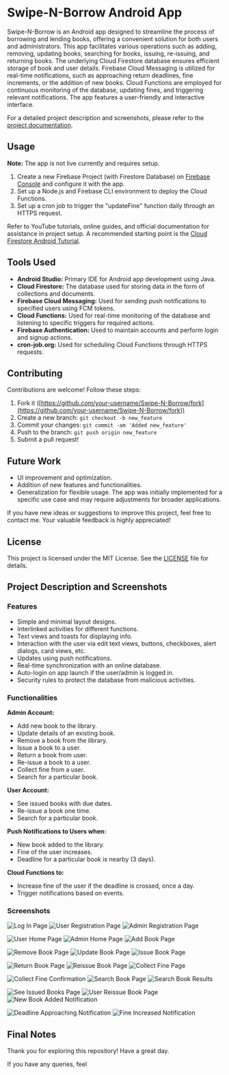 # Swipe-N-Borrow Android App

Swipe-N-Borrow is an Android app designed to streamline the process of borrowing and lending books, offering a convenient solution for both users and administrators. This app facilitates various operations such as adding, removing, updating books, searching for books, issuing, re-issuing, and returning books. The underlying Cloud Firestore database ensures efficient storage of book and user details. Firebase Cloud Messaging is utilized for real-time notifications, such as approaching return deadlines, fine increments, or the addition of new books. Cloud Functions are employed for continuous monitoring of the database, updating fines, and triggering relevant notifications. The app features a user-friendly and interactive interface.

For a detailed project description and screenshots, please refer to the [project documentation](#).

## Usage

**Note:** The app is not live currently and requires setup.

1. Create a new Firebase Project (with Firestore Database) on [Firebase Console](https://console.firebase.google.com/) and configure it with the app.
2. Set up a Node.js and Firebase CLI environment to deploy the Cloud Functions.
3. Set up a cron job to trigger the "updateFine" function daily through an HTTPS request.

Refer to YouTube tutorials, online guides, and official documentation for assistance in project setup. A recommended starting point is the [Cloud Firestore Android Tutorial](https://firebase.google.com/docs/firestore/quickstart).

## Tools Used

- **Android Studio:** Primary IDE for Android app development using Java.
- **Cloud Firestore:** The database used for storing data in the form of collections and documents.
- **Firebase Cloud Messaging:** Used for sending push notifications to specified users using FCM tokens.
- **Cloud Functions:** Used for real-time monitoring of the database and listening to specific triggers for required actions.
- **Firebase Authentication:** Used to maintain accounts and perform login and signup actions.
- **cron-job.org:** Used for scheduling Cloud Functions through HTTPS requests.

## Contributing

Contributions are welcome! Follow these steps:

1. Fork it ([https://github.com/your-username/Swipe-N-Borrow/fork](https://github.com/your-username/Swipe-N-Borrow/fork))
2. Create a new branch: `git checkout -b new_feature`
3. Commit your changes: `git commit -am 'Added new_feature'`
4. Push to the branch: `git push origin new_feature`
5. Submit a pull request!

## Future Work

- UI improvement and optimization.
- Addition of new features and functionalities.
- Generalization for flexible usage. The app was initially implemented for a specific use case and may require adjustments for broader applications.

If you have new ideas or suggestions to improve this project, feel free to contact me. Your valuable feedback is highly appreciated!

## License

This project is licensed under the MIT License. See the [LICENSE](LICENSE) file for details.

## Project Description and Screenshots

### Features

- Simple and minimal layout designs.
- Interlinked activities for different functions.
- Text views and toasts for displaying info.
- Interaction with the user via edit text views, buttons, checkboxes, alert dialogs, card views, etc.
- Updates using push notifications.
- Real-time synchronization with an online database.
- Auto-login on app launch if the user/admin is logged in.
- Security rules to protect the database from malicious activities.

### Functionalities

**Admin Account:**

- Add new book to the library.
- Update details of an existing book.
- Remove a book from the library.
- Issue a book to a user.
- Return a book from user.
- Re-issue a book to a user.
- Collect fine from a user.
- Search for a particular book.

**User Account:**

- See issued books with due dates.
- Re-issue a book one time.
- Search for a particular book.

**Push Notifications to Users when:**

- New book added to the library.
- Fine of the user increases.
- Deadline for a particular book is nearby (3 days).

**Cloud Functions to:**

- Increase fine of the user if the deadline is crossed, once a day.
- Trigger notifications based on events.

### Screenshots

![Log In Page](screenshots/login_page.png) ![User Registration Page](screenshots/user_registration_page.png) ![Admin Registration Page](screenshots/admin_registration_page.png)

![User Home Page](screenshots/user_home_page.png) ![Admin Home Page](screenshots/admin_home_page.png) ![Add Book Page](screenshots/add_book_page.png)

![Remove Book Page](screenshots/remove_book_page.png) ![Update Book Page](screenshots/update_book_page.png) ![Issue Book Page](screenshots/issue_book_page.png)

![Return Book Page](screenshots/return_book_page.png) ![Reissue Book Page](screenshots/reissue_book_page.png) ![Collect Fine Page](screenshots/collect_fine_page.png)

![Collect Fine Confirmation](screenshots/collect_fine_confirmation.png) ![Search Book Page](screenshots/search_book_page.png) ![Search Book Results](screenshots/search_book_results.png)

![See Issued Books Page](screenshots/see_issued_books_page.png) ![User Reissue Book Page](screenshots/user_reissue_book_page.png) ![New Book Added Notification](screenshots/new_book_added_notification.png)

![Deadline Approaching Notification](screenshots/deadline_approaching_notification.png) ![Fine Increased Notification](screenshots/fine_increased_notification.png)

## Final Notes

Thank you for exploring this repository! Have a great day.

If you have any queries, feel

